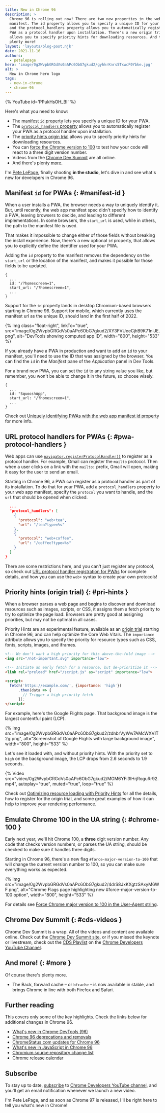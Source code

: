 ```yaml
---
title: New in Chrome 96
description: >
  Chrome 96 is rolling out now! There are two new properties in the web app
  manifest. The id property allows you to specify a unique ID for your PWA,
  and the protocol_handlers property allows you to automatically register your
  PWA as a protocol handler upon installation. There's a new origin trial that
  allows you to specify priority hints for downloading resources. And there's
  plenty more!
layout: 'layouts/blog-post.njk'
date: 2021-11-16
authors:
  - petelepage
hero: 'image/0g2WvpbGRGdVs0aAPc6ObG7gkud2/gyhkrKnrs5TxwcF0Ybke.jpg'
alt: >
  New in Chrome hero logo
tags:
  - new-in-chrome
  - chrome-96
---
```


{% YouTube id='PPukHsOH_BI' %}

Here's what you need to know:

* The [manifest `id` property](#manifest-id) lets you specify a unique ID for
  your PWA.
* The [`protocol_handlers` property](#pwa-protocol-handlers) allows you to
  automatically register your PWA as a protocol handler upon installation.
* The [priority hints origin trial](#pri-hints) allows you to specify
  priority hints for downloading resources.
* You can [force the Chrome version to 100](#chrome-100) to test how your code
  will react to a three digit version number.
* Videos from the [Chrome Dev Summit](#cds-videos) are all online.
* And there's plenty [more](#more).

I'm [Pete LePage](https://petelepage.com), finally shooting
**in the studio**, let's dive in and see what's new for developers in Chrome 96.

## Manifest `id` for PWAs {: #manifest-id }

When a user installs a PWA, the browser needs a way to uniquely identify it.
But, until recently, the web app manifest spec didn't specify how to identify
a PWA, leaving browsers to decide, and leading to different implementations.
In some browsers, the `start_url` is used, while in others, the path to the
manifest file is used.

That makes it impossible to change either of those fields without breaking the
install experience. Now, there's a new optional `id` property, that allows
you to explicitly define the identifier used for your PWA.

Adding the `id` property to the manifest removes the dependency on the
`start_url` or the location of the manifest, and makes it possible for those
fields to be updated.

```json/2
{
  ...
  id: "/?homescreen=1",
  start_url: "/?homescreen=1",
  ...
}
```

Support for the `id` property lands in desktop Chromium-based browsers
starting in Chrome 96. Support for mobile, which currently uses the manifest
url as the unique ID, should land in the first half of 2022.

{% Img class="float-right", linkTo="true", src="image/0g2WvpbGRGdVs0aAPc6ObG7gkud2/XY3FVUeeCjhB9K71niJE.png", alt="DevTools showing computed app ID", width="800", height="533" %}

If you already have a PWA in production and want to add an `id` to your
manifest, you'll need to use the ID that was assigned by the browser. You can
find the `id` in the _Manifest_ pane of the _Application_ panel in Dev Tools.

<p style="clear:both;"></p>

For a brand new PWA, you can set the `id` to any string value you like, but
remember, you won't be able to change it in the future, so choose wisely.

```json/2
{
  ...
  id: "SquooshApp",
  start_url: "/?homescreen=1",
  ...
}
```

Check out [Uniquely identifying PWAs with the web app manifest id property][manifest-id]
for more info.

## URL protocol handlers for PWAs {: #pwa-protocol-handlers }

Web apps can use [`navigator.registerProtocolHandler()`][mdn-regph] to
register as a protocol handler. For example, Gmail can register the `mailto`
protocol. Then when a user clicks on a link with the `mailto:` prefix, Gmail
will open, making it easy for the user to send an email.

Starting in Chrome 96, a PWA can register as a protocol handler as part of its
installation. To do that for your PWA, add a `protocol_handlers` property to
your web app manifest, specify the `protocol` you want to handle, and the
`url` that should be opened when clicked.

```json
  ...
  "protocol_handlers": [
    {
      "protocol": "web+tea",
      "url": "/tea?type=%s"
    },
    {
      "protocol": "web+coffee",
      "url": "/coffee?type=%s"
    }
  ]
}
```

There are some restrictions here, and you can't just register any protocol, so
check out [URL protocol handler registration for PWAs][wd-phreg] for complete
details, and how you can use the `web+` syntax to create your own protocols!

## Priority hints (origin trial) {: #pri-hints }

When a browser parses a web page and begins to discover and download resources
such as images, scripts, or CSS, it assigns them a fetch priority to try to
optimize the page load. Browsers are pretty good at assigning priorities, but
may not be optimal in all cases.

Priority Hints are an experimental feature, available as an
[origin trial][ph-ot] starting in Chrome 96, and can help optimize the Core
Web Vitals. The `importance` attribute allows you to specify the priority
for resource types such as CSS, fonts, scripts, images, and iframes.

```html
<!-- We don't want a high priority for this above-the-fold image -->
<img src="/not-important.svg" importance="low">

<!-- Initiate an early fetch for a resource, but de-prioritize it -->
<link rel="preload" href="/script.js" as="script" importance="low">

<script>
  fetch('https://example.com/', {importance: 'high'})
      .then(data => {
        // Trigger a high priority fetch
      });
</script>
```

For example, here's the Google Flights page. That background image is the
largest contentful paint (LCP).

{% Img src="image/0g2WvpbGRGdVs0aAPc6ObG7gkud2/zdnbrVyWw7AMcWXVIT2g.png", alt="Screenshot of Google Flights with large background image", width="800", height="533" %}

Let's see it loaded with, and without priority hints. With the priority set
to `high` on the background image, the LCP drops from 2.6 seconds to 1.9
seconds.

{% Video src="video/0g2WvpbGRGdVs0aAPc6ObG7gkud2/MGM6YFi3IHrjRoguRr92.mp4", autoplay="true", muted="true", loop="true" %}

Check out [Optimizing resource loading with Priority Hints][wd-phints] for
all the details, how to register for the origin trial, and some great examples
of how it can help to improve your rendering performance.

## Emulate Chrome 100 in the UA string {: #chrome-100 }

Early next year, we'll hit Chrome 100, a **three** digit version number. Any
code that checks version numbers, or parses the UA string, should be checked
to make sure it handles three digits.

Starting in Chrome 96, there's a new flag `#force-major-version-to-100` that
will change the current version number to 100, so you can make sure
everything works as expected.

{% Img src="image/0g2WvpbGRGdVs0aAPc6ObG7gkud2/4drS8JxKXgtzSAxyM6WF.png", alt="Chrome Flags page highlighting new #force-major-version-to-100 option", width="800", height="533" %}

For details see [Force Chrome major version to 100 in the User-Agent string][dcc-cr100].

## Chrome Dev Summit {: #cds-videos }

Chrome Dev Summit is a wrap. All of the videos and content are available
online. Check out the [Chrome Dev Summit site][cds-site], or if you missed
the keynote or livestream, check out the [CDS Playlist][cds-playlist] on the
[Chrome Developers YouTube Channel][cr-dev-yt].

## And more! {: #more }

Of course there's plenty more.

* The Back, forward cache – or `bfcache` – is now available in stable, and
  brings Chrome in line with both Firefox and Safari.

## Further reading

This covers only some of the key highlights. Check the links below for
additional changes in Chrome 96.

* [What's new in Chrome DevTools (96)](/blog/new-in-devtools-96/)
* [Chrome 96 deprecations and removals](/blog/deps-rems-96/)
* [ChromeStatus.com updates for Chrome 96](https://www.chromestatus.com/features#milestone%3D96)
* [What's new in JavaScript in Chrome 96](https://v8.dev/blog/v8-release-96)
* [Chromium source repository change list](https://chromium.googlesource.com/chromium/src/+log/95.0.4638.56..96.0.4664.50)
* [Chrome release calendar](https://chromiumdash.appspot.com/schedule)

## Subscribe

To stay up to date, [subscribe](https://goo.gl/6FP1a5)
to [Chrome Developers YouTube channel](https://www.youtube.com/user/ChromeDevelopers/),
and you'll get an email notification whenever we launch a new video.

I'm Pete LePage, and as soon as Chrome 97 is released, I'll be right here to
tell you what's new in Chrome!

[dcc]: /blog/
[manifest-id]: /blog/pwa-manifest-id/
[mdn-regph]: https://developer.mozilla.org/docs/Web/API/Navigator/registerProtocolHandler
[wd-phreg]: https://web.dev/url-protocol-handler/
[wd-phints]: https://web.dev/priority-hints/
[ph-ot]: /origintrials/#/view_trial/365917469723852801
[dcc-cr100]: /blog/force-major-version-to-100/
[cds-site]: /devsummit/
[cds-playlist]: https://www.youtube.com/playlist?list=PLNYkxOF6rcIBju4hD9ed1pt6YO20LgLWg
[cr-dev-yt]: https://www.youtube.com/c/GoogleChromeDevelopers
